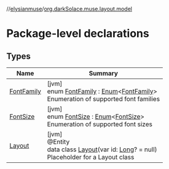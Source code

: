 //[elysianmuse](../../index.md)/[org.darkSolace.muse.layout.model](index.md)

# Package-level declarations

## Types

| Name | Summary |
|---|---|
| [FontFamily](-font-family/index.md) | [jvm]<br>enum [FontFamily](-font-family/index.md) : [Enum](https://kotlinlang.org/api/latest/jvm/stdlib/kotlin/-enum/index.html)&lt;[FontFamily](-font-family/index.md)&gt; <br>Enumeration of supported font families |
| [FontSize](-font-size/index.md) | [jvm]<br>enum [FontSize](-font-size/index.md) : [Enum](https://kotlinlang.org/api/latest/jvm/stdlib/kotlin/-enum/index.html)&lt;[FontSize](-font-size/index.md)&gt; <br>Enumeration of supported font sizes |
| [Layout](-layout/index.md) | [jvm]<br>@Entity<br>data class [Layout](-layout/index.md)(var id: [Long](https://kotlinlang.org/api/latest/jvm/stdlib/kotlin/-long/index.html)? = null)<br>Placeholder for a Layout class |
